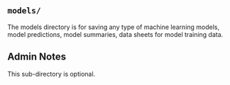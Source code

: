 ## `models/`
The models directory is for saving any type of machine learning models, model predictions, model summaries, data sheets for model training data. 

## Admin Notes

This sub-directory is optional. 